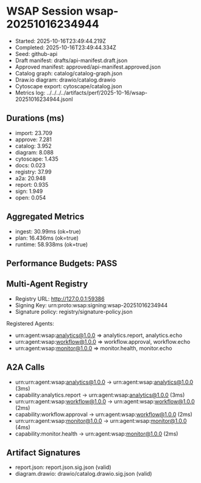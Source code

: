 # WSAP Session wsap-20251016234944

- Started: 2025-10-16T23:49:44.219Z
- Completed: 2025-10-16T23:49:44.334Z
- Seed: github-api
- Draft manifest: drafts/api-manifest.draft.json
- Approved manifest: approved/api-manifest.approved.json
- Catalog graph: catalog/catalog-graph.json
- Draw.io diagram: drawio/catalog.drawio
- Cytoscape export: cytoscape/catalog.json
- Metrics log: ../../../../artifacts/perf/2025-10-16/wsap-20251016234944.jsonl

## Durations (ms)

- import: 23.709
- approve: 7.281
- catalog: 3.952
- diagram: 8.088
- cytoscape: 1.435
- docs: 0.023
- registry: 37.99
- a2a: 20.948
- report: 0.935
- sign: 1.949
- open: 0.054

## Aggregated Metrics
- ingest: 30.99ms (ok=true)
- plan: 16.436ms (ok=true)
- runtime: 58.938ms (ok=true)

## Performance Budgets: PASS

## Multi-Agent Registry

- Registry URL: http://127.0.0.1:59386
- Signing Key: urn:proto:wsap:signing:wsap-20251016234944
- Signature policy: registry/signature-policy.json

Registered Agents:
- urn:agent:wsap:analytics@1.0.0 ⇒ analytics.report, analytics.echo
- urn:agent:wsap:workflow@1.0.0 ⇒ workflow.approval, workflow.echo
- urn:agent:wsap:monitor@1.0.0 ⇒ monitor.health, monitor.echo

## A2A Calls

- urn:urn:agent:wsap:analytics@1.0.0 → urn:agent:wsap:analytics@1.0.0 (3ms)
- capability:analytics.report → urn:agent:wsap:analytics@1.0.0 (3ms)
- urn:urn:agent:wsap:workflow@1.0.0 → urn:agent:wsap:workflow@1.0.0 (2ms)
- capability:workflow.approval → urn:agent:wsap:workflow@1.0.0 (2ms)
- urn:urn:agent:wsap:monitor@1.0.0 → urn:agent:wsap:monitor@1.0.0 (4ms)
- capability:monitor.health → urn:agent:wsap:monitor@1.0.0 (2ms)

## Artifact Signatures

- report.json: report.json.sig.json (valid)
- diagram.drawio: drawio/catalog.drawio.sig.json (valid)
